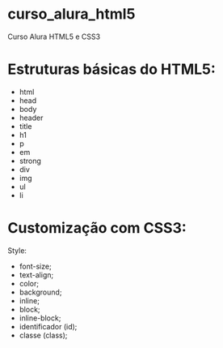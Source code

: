 # curso_alura_html5
Curso Alura HTML5  e CSS3

# Estruturas básicas do HTML5:
- html
- head
- body
- header
- title
- h1
- p
- em
- strong
- div
- img
- ul
- li

# Customização com CSS3:
Style:
- font-size;
- text-align;
- color;
- background;
- inline;
- block;
- inline-block;
- identificador (id);
- classe (class);

